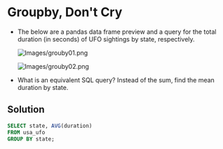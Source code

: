 # Groupby, Don't Cry

* The below are a pandas data frame preview and a query for the total duration (in seconds) of UFO sightings by state, respectively.

  ![Images/grouby01.png](../Images/groupby01.png)

  ![Images/grouby02.png](../Images/groupby02.png)

* What is an equivalent SQL query? Instead of the sum, find the mean duration by state.


## Solution

```sql
SELECT state, AVG(duration)
FROM usa_ufo
GROUP BY state;
```

